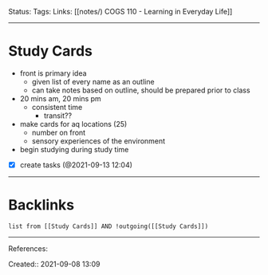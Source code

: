 Status: 
Tags: 
Links: [[notes/) COGS 110 - Learning in Everyday Life]]
___
# Study Cards
- front is primary idea
	- given list of every name as an outline
	- can take notes based on outline, should be prepared prior to class
- 20 mins am, 20 mins pm
	- consistent time
		- transit??
- make cards for aq locations (25)
	- number on front
	- sensory experiences of the environment
- begin studying during study time
- [x] create tasks (@2021-09-13 12:04)
___
# Backlinks
```dataview
list from [[Study Cards]] AND !outgoing([[Study Cards]])
```
___
References:

Created:: 2021-09-08 13:09
